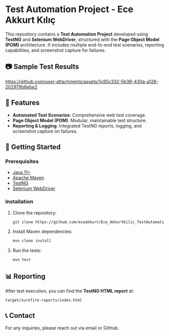 <!--
  Copyright (c) 2025 Ece Akkurt Kılıç

  Licensed under the MIT License. You may obtain a copy of the License at

      https://opensource.org/licenses/MIT

  Permission is hereby granted, free of charge, to any person obtaining a copy
  of this software and associated documentation files (the "Software"), to deal
  in the Software without restriction, including without limitation the rights
  to use, copy, modify, merge, publish, distribute, sublicense, and/or sell
  copies of the Software, and to permit persons to whom the Software is
  furnished to do so, subject to the following conditions:

  The above copyright notice and this permission notice shall be included in
  all copies or substantial portions of the Software.

  THE SOFTWARE IS PROVIDED "AS IS", WITHOUT WARRANTY OF ANY KIND, EXPRESS OR
  IMPLIED, INCLUDING BUT NOT LIMITED TO THE WARRANTIES OF MERCHANTABILITY,
  FITNESS FOR A PARTICULAR PURPOSE AND NONINFRINGEMENT. IN NO EVENT SHALL THE
  AUTHORS OR COPYRIGHT HOLDERS BE LIABLE FOR ANY CLAIM, DAMAGES OR OTHER
  LIABILITY, WHETHER IN AN ACTION OF CONTRACT, TORT OR OTHERWISE, ARISING FROM,
  OUT OF OR IN CONNECTION WITH THE SOFTWARE OR THE USE OR OTHER DEALINGS IN
  THE SOFTWARE.
-->

# Test Automation Project - Ece Akkurt Kılıç

This repository contains a **Test Automation Project** developed using **TestNG** and **Selenium WebDriver**, structured with the **Page Object Model (POM)** architecture. It includes multiple end-to-end test scenarios, reporting capabilities, and screenshot capture for failures.

## 📷 Sample Test Results
https://github.com/user-attachments/assets/1c85c332-5b39-430a-a128-202979b6ebe2


## 📌 Features
- **Automated Test Scenarios**: Comprehensive web test coverage.
- **Page Object Model (POM)**: Modular, maintainable test structure.
- **Reporting & Logging**: Integrated TestNG reports, logging, and screenshot capture on failures.

## 🚀 Getting Started

### Prerequisites
- [Java 11+](https://www.oracle.com/java/technologies/javase-jdk11-downloads.html)
- [Apache Maven](https://maven.apache.org/download.cgi)
- [TestNG](https://testng.org/doc/)
- [Selenium WebDriver](https://www.selenium.dev/)

### Installation
1. Clone the repository:
   ```sh
   git clone https://github.com/eceakkurt/Ece_AkkurtKilic_TestAutomation_Project.git
   ```
2. Install Maven dependencies:
   ```sh
   mvn clean install
   ```
3. Run the tests:
   ```sh
   mvn test
   ```

## 📊 Reporting
After test execution, you can find the **TestNG HTML report** at:
```
target/surefire-reports/index.html
```

## 📞 Contact
For any inquiries, please reach out via email or GitHub.
